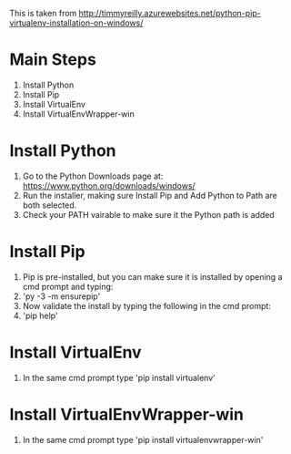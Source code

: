 This is taken from <http://timmyreilly.azurewebsites.net/python-pip-virtualenv-installation-on-windows/>

# Main Steps
1. Install Python
1. Install Pip
1. Install VirtualEnv
1. Install VirtualEnvWrapper-win

# Install Python
1. Go to the Python Downloads page at: <https://www.python.org/downloads/windows/>
1. Run the installer, making sure Install Pip and Add Python to Path are both selected.
1. Check your PATH vairable to make sure it the Python path is added

# Install Pip
1. Pip is pre-installed, but you can make sure it is installed by opening a cmd prompt and typing:
 1. 'py -3 -m ensurepip'
1. Now validate the install by typing the following in the cmd prompt:
 1. 'pip help'

# Install VirtualEnv
1. In the same cmd prompt type 'pip install virtualenv'

# Install VirtualEnvWrapper-win
1. In the same cmd prompt type 'pip install virtualenvwrapper-win'

